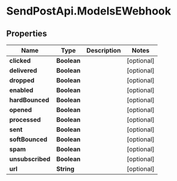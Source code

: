 # SendPostApi.ModelsEWebhook

## Properties

Name | Type | Description | Notes
------------ | ------------- | ------------- | -------------
**clicked** | **Boolean** |  | [optional] 
**delivered** | **Boolean** |  | [optional] 
**dropped** | **Boolean** |  | [optional] 
**enabled** | **Boolean** |  | [optional] 
**hardBounced** | **Boolean** |  | [optional] 
**opened** | **Boolean** |  | [optional] 
**processed** | **Boolean** |  | [optional] 
**sent** | **Boolean** |  | [optional] 
**softBounced** | **Boolean** |  | [optional] 
**spam** | **Boolean** |  | [optional] 
**unsubscribed** | **Boolean** |  | [optional] 
**url** | **String** |  | [optional] 


